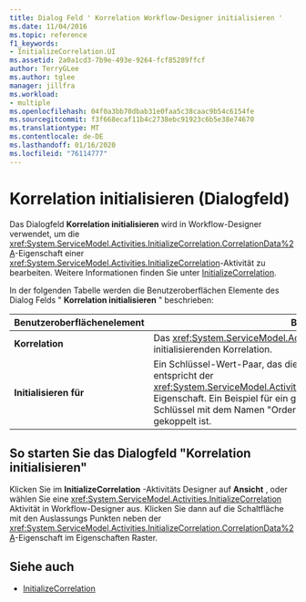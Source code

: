 ```yaml
---
title: Dialog Feld ' Korrelation Workflow-Designer initialisieren '
ms.date: 11/04/2016
ms.topic: reference
f1_keywords:
- InitializeCorrelation.UI
ms.assetid: 2a0a1cd3-7b9e-493e-9264-fcf85289ffcf
author: TerryGLee
ms.author: tglee
manager: jillfra
ms.workload:
- multiple
ms.openlocfilehash: 04f0a3bb70dbab31e0faa5c38caac9b54c6154fe
ms.sourcegitcommit: f3f668ecaf11b4c2738ebc91923c6b5e38e74670
ms.translationtype: MT
ms.contentlocale: de-DE
ms.lasthandoff: 01/16/2020
ms.locfileid: "76114777"
---
```

# <a name="initialize-correlation-dialog-box"></a>Korrelation initialisieren (Dialogfeld)

Das Dialogfeld **Korrelation initialisieren** wird in Workflow-Designer verwendet, um die <xref:System.ServiceModel.Activities.InitializeCorrelation.CorrelationData%2A>-Eigenschaft einer <xref:System.ServiceModel.Activities.InitializeCorrelation>-Aktivität zu bearbeiten. Weitere Informationen finden Sie unter [InitializeCorrelation](../workflow-designer/initializecorrelation-activity-designer.md).

In der folgenden Tabelle werden die Benutzeroberflächen Elemente des Dialog Felds " **Korrelation initialisieren** " beschrieben:

|Benutzeroberflächenelement|Beschreibung|
|-|-----------------|
|**Korrelation**|Das <xref:System.ServiceModel.Activities.CorrelationHandle>-Objekt der zu initialisierenden Korrelation.|
|**Initialisieren für**|Ein Schlüssel-Wert-Paar, das die Daten zum Initialisieren enthält. Dieser Wert entspricht der <xref:System.ServiceModel.Activities.InitializeCorrelation.CorrelationData%2A>-Eigenschaft. Ein Beispiel für ein gültiges Schlüssel-Wert-Paar ist ein Schlüssel mit dem Namen "OrderID", der mit einer Variablen namens OrderID gekoppelt ist.|

## <a name="to-launch-the-initialize-correlation-dialog-box"></a>So starten Sie das Dialogfeld "Korrelation initialisieren"

Klicken Sie im **InitializeCorrelation** -Aktivitäts Designer auf **Ansicht** , oder wählen Sie eine <xref:System.ServiceModel.Activities.InitializeCorrelation> Aktivität in Workflow-Designer aus. Klicken Sie dann auf die Schaltfläche mit den Auslassungs Punkten neben der <xref:System.ServiceModel.Activities.InitializeCorrelation.CorrelationData%2A>-Eigenschaft im Eigenschaften Raster.

## <a name="see-also"></a>Siehe auch

- [InitializeCorrelation](../workflow-designer/initializecorrelation-activity-designer.md)
